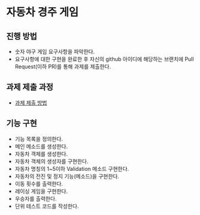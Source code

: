 # 자동차 경주 게임
## 진행 방법
* 숫자 야구 게임 요구사항을 파악한다.
* 요구사항에 대한 구현을 완료한 후 자신의 github 아이디에 해당하는 브랜치에 Pull Request(이하 PR)를 통해 과제를 제출한다.

## 과제 제출 과정
* [과제 제출 방법](https://github.com/next-step/nextstep-docs/tree/master/precourse)

## 기능 구현
* 기능 목록을 정의한다.
* 메인 메소드를 생성한다.
* 자동차 객체를 생성한다.
* 자동차 객체의 생성자를 구현한다.
* 자동차 명칭의 1~5이하 Validation 메소드 구현한다.
* 자동차의 전진 및 정지 기능(메소드)을 구현한다.
* 이동 횟수를 출력한다.
* 레이싱 게임을 구현한다.
* 우승자를 출력한다.
* 단위 테스트 코드를 작성한다.